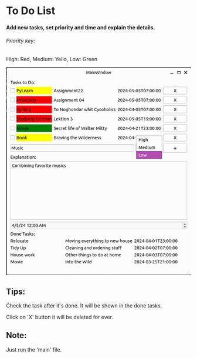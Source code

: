 
# To Do List


#### Add new tasks, set priority and time and explain the details.

###### Priority key:
High: Red, Medium: Yello,  Low: Green

![Screen Shot](screenshot.png)

## Tips:

Check the task after it's done. It will be shown in the done tasks.

Click on 'X' button it will be deleted for ever.


## Note:
Just run the 'main' file.
